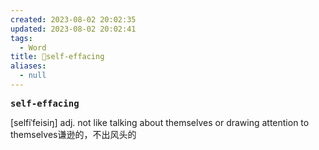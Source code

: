 ```yaml
---
created: 2023-08-02 20:02:35
updated: 2023-08-02 20:02:41
tags:
  - Word
title: 📖self-effacing
aliases:
  - null
---
```


<pre><strong>self-effacing</strong></pre>
[selfiˈfeisiŋ]
adj. not like talking about themselves or drawing attention to themselves谦逊的，不出⻛头的

